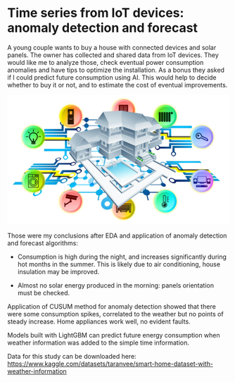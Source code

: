 ﻿# Time series from IoT devices: anomaly detection and forecast 

A young couple wants to buy a house with connected devices and solar panels. The owner has collected and shared data from IoT devices. 
They would like me to analyze those, check eventual power consumption anomalies and have tips to optimize the installation. As a bonus they asked if I could predict future consumption using AI. This would help to decide whether to buy it or not, and to estimate the cost of eventual improvements.

![main](dom.jpg)

Those were my conclusions after EDA and application of anomaly detection and forecast algorithms:

- Consumption is high during the night, and increases significantly during hot months in the summer. This is likely due to air conditioning, house insulation may be improved.

- Almost no solar energy produced in the morning: panels orientation must be checked.

Application of CUSUM method for anomaly detection showed that there were some consumption spikes, correlated to the weather but no points of steady increase. Home appliances work well, no evident faults.

Models built with LightGBM can predict future energy consumption when weather information was added to the simple time information. 

Data for this study can be downloaded here: https://www.kaggle.com/datasets/taranvee/smart-home-dataset-with-weather-information


